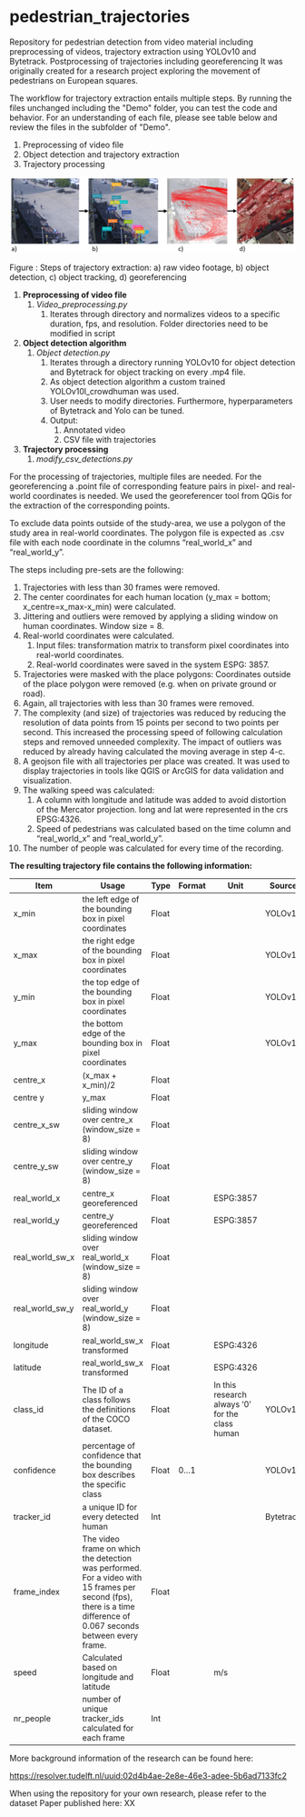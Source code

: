 # pedestrian_trajectories
Repository for pedestrian detection from video material including preprocessing of videos, trajectory extraction using YOLOv10 and Bytetrack. Postprocessing of trajectories including georeferencing
It was originally created for a research project exploring the movement of pedestrians on European squares.

The workflow for trajectory extraction entails multiple steps. By running the files unchanged including the "Demo" folder, you can test the code and behavior. For an understanding of each file, please see table below and review the files in the subfolder of "Demo".


1. Preprocessing of video file
2. Object detection and trajectory extraction
3. Trajectory processing

![Figure 1: Steps of trajectory extraction: a) raw video footage, b) object detection, c) object tracking, d) georeferencing](images/steps.png)

Figure : Steps of trajectory extraction: a) raw video footage, b) object detection, c) object tracking, d) georeferencing

1. **Preprocessing of video file**
    1. _Video_preprocessing.py_
        1. Iterates through directory and normalizes videos to a specific duration, fps, and resolution. Folder directories need to be modified in script
2. **Object detection algorithm**
    1. _Object detection.py_
        1. Iterates through a directory running YOLOv10 for object detection and Bytetrack for object tracking on every .mp4 file.
        2. As object detection algorithm a custom trained YOLOv10l_crowdhuman was used.
        3. User needs to modify directories. Furthermore, hyperparameters of Bytetrack and Yolo can be tuned.
        4. Output:
            1. Annotated video
            2. CSV file with trajectories
3. **Trajectory processing**
    1. _modify_csv_detections.py_

For the processing of trajectories, multiple files are needed. For the georeferencing a .point file of corresponding feature pairs in pixel- and real-world coordinates is needed. We used the georeferencer tool from QGis for the extraction of the corresponding points.

To exclude data points outside of the study-area, we use a polygon of the study area in real-world coordinates. The polygon file is expected as .csv file with each node coordinate in the columns “real_world_x” and “real_world_y”.


The steps including pre-sets are the following:

1. Trajectories with less than 30 frames were removed.
2. The center coordinates for each human location (y_max = bottom; x_centre=x_max-x_min) were calculated.
3. Jittering and outliers were removed by applying a sliding window on human coordinates. Window size = 8.
4. Real-world coordinates were calculated.
    1. Input files: transformation matrix to transform pixel coordinates into real-world coordinates.
    2. Real-world coordinates were saved in the system ESPG: 3857.
5. Trajectories were masked with the place polygons: Coordinates outside of the place polygon were removed (e.g. when on private ground or road).
6. Again, all trajectories with less than 30 frames were removed.
7. The complexity (and size) of trajectories was reduced by reducing the resolution of data points from 15 points per second to two points per second. This increased the processing speed of following calculation steps and removed unneeded complexity. The impact of outliers was reduced by already having calculated the moving average in step 4-c.
8. A geojson file with all trajectories per place was created. It was used to display trajectories in tools like QGIS or ArcGIS for data validation and visualization.
9. The walking speed was calculated:
    1. A column with longitude and latitude was added to avoid distortion of the Mercator projection. long and lat were represented in the crs EPSG:4326.
    2. Speed of pedestrians was calculated based on the time column and “real_world_x” and “real_world_y”.
10. The number of people was calculated for every time of the recording.



**The resulting trajectory file contains the following information:**

| Item | Usage | Type | Format | Unit | Source |
| --- | --- | --- | --- | --- | --- |
| x_min | the left edge of the bounding box in pixel coordinates | Float |     |     | YOLOv10 |
| x_max | the right edge of the bounding box in pixel coordinates | Float |     |     | YOLOv10 |
| y_min | the top edge of the bounding box in pixel coordinates | Float |     |     | YOLOv10 |
| y_max | the bottom edge of the bounding box in pixel coordinates | Float |     |     | YOLOv10 |
| centre_x | (x_max + x_min)/2 | Float |     |     |     |
| centre y | y_max | Float |     |     |     |
| centre_x_sw | sliding window over centre_x (window_size = 8) | Float |     |     |     |
| centre_y_sw | sliding window over centre_y (window_size = 8) | Float |     |     |     |
| real_world_x | centre_x georeferenced | Float |     | ESPG:3857 |     |
| real_world_y | centre_y georeferenced | Float |     | ESPG:3857 |     |
| real_world_sw_x | sliding window over real_world_x (window_size = 8) | Float |     |     |     |
| real_world_sw_y | sliding window over real_world_y (window_size = 8) | Float |     |     |     |
| longitude | real_world_sw_x transformed | Float |     | ESPG:4326 |     |
| latitude | real_world_sw_x transformed | Float |     | ESPG:4326 |     |
| class_id | The ID of a class follows the definitions of the COCO dataset. | Float |     | In this research always ‘0’ for the class human | YOLOv10 |
| confidence | percentage of confidence that the bounding box describes the specific class | Float | 0…1 |     | YOLOv10 |
| tracker_id | a unique ID for every detected human | Int |     |     | Bytetrack |
| frame_index | The video frame on which the detection was performed. For a video with 15 frames per second (fps), there is a time difference of 0.067 seconds between every frame. | Float |     |     |     |
| speed | Calculated based on longitude and latitude | Float |     | m/s |     |
| nr_people | number of unique tracker_ids calculated for each frame | Int |     |     |     |


More background information of the research can be found here:

<https://resolver.tudelft.nl/uuid:02d4b4ae-2e8e-46e3-adee-5b6ad7133fc2>

When using the repository for your own research, please refer to the dataset Paper published here: XX
